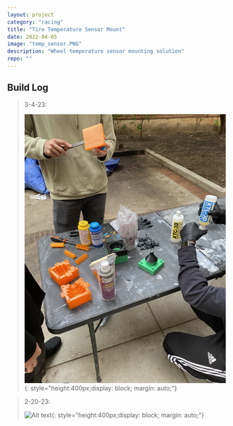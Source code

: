 ```yaml
---
layout: project
category: "racing"
title: "Tire Temperature Sensor Mount"
date: 2022-04-05
image: "temp_sensor.PNG"
description: "Wheel temperature sensor mounting solution"
repo: ""
---
```




## Build Log
> 3-4-23: 
>
> ![Alt text](/assets/media/cv-boot_media/mold-prep.JPG){: 
style="height:400px;display: block; margin: auto;"}


> 2-20-23: 
>
> ![Alt text](/assets/media/cv-boot_media/test-print.JPG){: 
style="height:400px;display: block; margin: auto;"}


